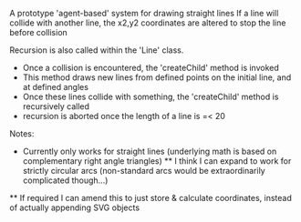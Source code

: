 A prototype 'agent-based' system for drawing straight lines
If a line will collide with another line, the x2,y2 coordinates are altered to stop the line before collision

Recursion is also called within the 'Line' class.
* Once a collision is encountered, the 'createChild' method is invoked
* This method draws new lines from defined points on the initial line, and at defined angles
* Once these lines collide with something, the 'createChild' method is recursively called
* recursion is aborted once the length of a line is =< 20


Notes:

* Currently only works for straight lines (underlying math is based on complementary right angle triangles)
** I think I can expand to work for strictly circular arcs (non-standard arcs would be extraordinarily complicated though...)

** If required I can amend this to just store & calculate coordinates, instead of actually appending SVG objects